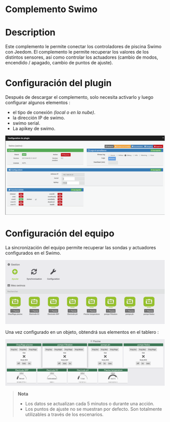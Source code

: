 # Complemento Swimo

# Description

Este complemento le permite conectar los controladores de piscina Swimo con Jeedom.
El complemento le permite recuperar los valores de los distintos sensores, así como controlar los actuadores (cambio de modos, encendido / apagado, cambio de puntos de ajuste).

# Configuración del plugin

Después de descargar el complemento, solo necesita activarlo y luego configurar algunos elementos :

- el tipo de conexión *(local o en la nube)*.
- la dirección IP de swimo.
- swimo serial.
- La apikey de swimo.

![swimo](../images/swimo1.png)

# Configuración del equipo

La sincronización del equipo permite recuperar las sondas y actuadores configurados en el Swimo.

![swimo2](../images/swimo2.png)

Una vez configurado en un objeto, obtendrá sus elementos en el tablero :

![swimo3](../images/swimo3.png)

> **Nota**
>
> - Los datos se actualizan cada 5 minutos o durante una acción.
> - Los puntos de ajuste no se muestran por defecto.
> Son totalmente utilizables a través de los escenarios.
